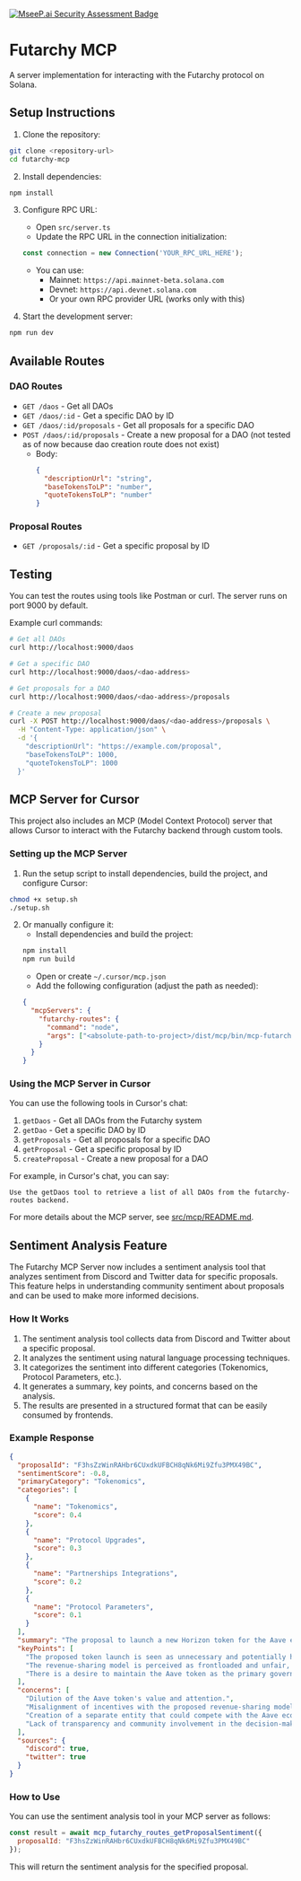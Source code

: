 [![MseeP.ai Security Assessment Badge](https://mseep.net/pr/tanmaydhobale-futarchymcpserver-badge.png)](https://mseep.ai/app/tanmaydhobale-futarchymcpserver)

# Futarchy MCP

A server implementation for interacting with the Futarchy protocol on Solana.

## Setup Instructions

1. Clone the repository:
```bash
git clone <repository-url>
cd futarchy-mcp
```

2. Install dependencies:
```bash
npm install
```

3. Configure RPC URL:
   - Open `src/server.ts`
   - Update the RPC URL in the connection initialization:
   ```typescript
   const connection = new Connection('YOUR_RPC_URL_HERE');
   ```
   - You can use:
     - Mainnet: `https://api.mainnet-beta.solana.com`
     - Devnet: `https://api.devnet.solana.com`
     - Or your own RPC provider URL (works only with this)

4. Start the development server:
```bash
npm run dev
```

## Available Routes

### DAO Routes
- `GET /daos` - Get all DAOs
- `GET /daos/:id` - Get a specific DAO by ID
- `GET /daos/:id/proposals` - Get all proposals for a specific DAO
- `POST /daos/:id/proposals` - Create a new proposal for a DAO (not tested as of now because dao creation route does not exist)
  - Body:
    ```json
    {
      "descriptionUrl": "string",
      "baseTokensToLP": "number",
      "quoteTokensToLP": "number"
    }
    ```

### Proposal Routes
- `GET /proposals/:id` - Get a specific proposal by ID

## Testing
You can test the routes using tools like Postman or curl. The server runs on port 9000 by default.

Example curl commands:
```bash
# Get all DAOs
curl http://localhost:9000/daos

# Get a specific DAO
curl http://localhost:9000/daos/<dao-address>

# Get proposals for a DAO
curl http://localhost:9000/daos/<dao-address>/proposals

# Create a new proposal
curl -X POST http://localhost:9000/daos/<dao-address>/proposals \
  -H "Content-Type: application/json" \
  -d '{
    "descriptionUrl": "https://example.com/proposal",
    "baseTokensToLP": 1000,
    "quoteTokensToLP": 1000
  }'
```

## MCP Server for Cursor

This project also includes an MCP (Model Context Protocol) server that allows Cursor to interact with the Futarchy backend through custom tools.

### Setting up the MCP Server

1. Run the setup script to install dependencies, build the project, and configure Cursor:
```bash
chmod +x setup.sh
./setup.sh
```

2. Or manually configure it:
   - Install dependencies and build the project:
   ```bash
   npm install
   npm run build
   ```
   - Open or create `~/.cursor/mcp.json`
   - Add the following configuration (adjust the path as needed):
   ```json
   {
     "mcpServers": {
       "futarchy-routes": {
         "command": "node",
         "args": ["<absolute-path-to-project>/dist/mcp/bin/mcp-futarchy.js"]
       }
     }
   }
   ```

### Using the MCP Server in Cursor

You can use the following tools in Cursor's chat:

1. `getDaos` - Get all DAOs from the Futarchy system
2. `getDao` - Get a specific DAO by ID
3. `getProposals` - Get all proposals for a specific DAO
4. `getProposal` - Get a specific proposal by ID
5. `createProposal` - Create a new proposal for a DAO

For example, in Cursor's chat, you can say:

```
Use the getDaos tool to retrieve a list of all DAOs from the futarchy-routes backend.
```

For more details about the MCP server, see [src/mcp/README.md](src/mcp/README.md).

## Sentiment Analysis Feature

The Futarchy MCP Server now includes a sentiment analysis tool that analyzes sentiment from Discord and Twitter data for specific proposals. This feature helps in understanding community sentiment about proposals and can be used to make more informed decisions.

### How It Works

1. The sentiment analysis tool collects data from Discord and Twitter about a specific proposal.
2. It analyzes the sentiment using natural language processing techniques.
3. It categorizes the sentiment into different categories (Tokenomics, Protocol Parameters, etc.).
4. It generates a summary, key points, and concerns based on the analysis.
5. The results are presented in a structured format that can be easily consumed by frontends.

### Example Response

```json
{
  "proposalId": "F3hsZzWinRAHbr6CUxdkUFBCH8qNk6Mi9Zfu3PMX49BC",
  "sentimentScore": -0.8,
  "primaryCategory": "Tokenomics",
  "categories": [
    {
      "name": "Tokenomics",
      "score": 0.4
    },
    {
      "name": "Protocol Upgrades",
      "score": 0.3
    },
    {
      "name": "Partnerships Integrations",
      "score": 0.2
    },
    {
      "name": "Protocol Parameters",
      "score": 0.1
    }
  ],
  "summary": "The proposal to launch a new Horizon token for the Aave ecosystem has faced significant backlash from the community...",
  "keyPoints": [
    "The proposed token launch is seen as unnecessary and potentially harmful to the Aave token and community.",
    "The revenue-sharing model is perceived as frontloaded and unfair, favoring early years when adoption and revenue may be low.",
    "There is a desire to maintain the Aave token as the primary governance and utility token for the ecosystem."
  ],
  "concerns": [
    "Dilution of the Aave token's value and attention.",
    "Misalignment of incentives with the proposed revenue-sharing model.",
    "Creation of a separate entity that could compete with the Aave ecosystem.",
    "Lack of transparency and community involvement in the decision-making process."
  ],
  "sources": {
    "discord": true,
    "twitter": true
  }
}
```

### How to Use

You can use the sentiment analysis tool in your MCP server as follows:

```javascript
const result = await mcp_futarchy_routes_getProposalSentiment({
  proposalId: "F3hsZzWinRAHbr6CUxdkUFBCH8qNk6Mi9Zfu3PMX49BC"
});
```

This will return the sentiment analysis for the specified proposal. 